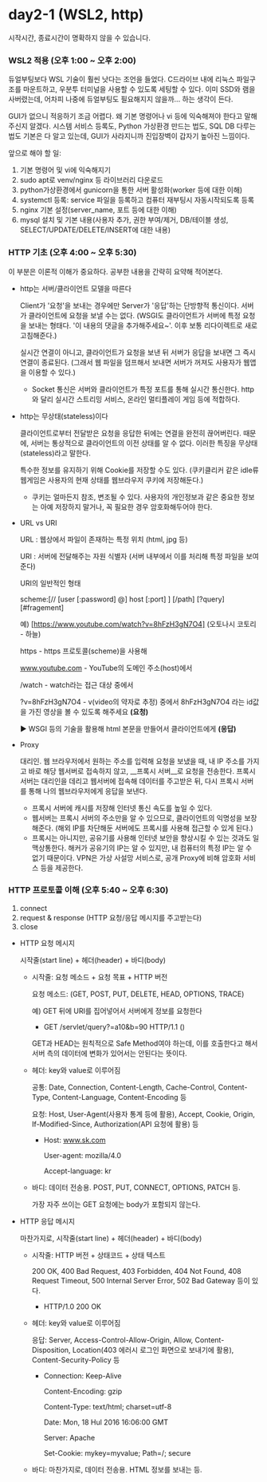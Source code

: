 # day2-1 (WSL2, http)

시작시간, 종료시간이 명확하지 않을 수 있습니다.





### WSL2 적용 (오후 1:00 ~ 오후 2:00)

듀얼부팅보다 WSL 기술이 훨씬 낫다는 조언을 들었다. C드라이브 내에 리눅스 파일구조를 마운트하고, 우분투 터미널을 사용할 수 있도록 세팅할 수 있다. 이미 SSD와 램을 사버렸는데, 어차피 나중에 듀얼부팅도 필요해지지 않을까... 하는 생각이 든다.

GUI가 없으니 적응하기 조금 어렵다. 왜 기본 명령어나 vi 등에 익숙해져야 한다고 말해주신지 알겠다. 시스템 서비스 등록도, Python 가상환경 만드는 법도, SQL DB 다루는 법도 기본은 다 알고 있는데, GUI가 사라지니까 진입장벽이 갑자기 높아진 느낌이다.

앞으로 해야 할 일:

1. 기본 명령어 및 vi에 익숙해지기
2. sudo apt로 venv/nginx 등 라이브러리 다운로드
3. python가상환경에서 gunicorn을 통한 서버 활성화(worker 등에 대한 이해)
4. systemctl 등록: service 파일을 등록하고 컴퓨터 재부팅시 자동시작되도록 등록
5. nginx 기본 설정(server_name, 포트 등에 대한 이해)
6. mysql 설치 및 기본 내용(사용자 추가, 권한 부여/제거, DB/테이블 생성, SELECT/UPDATE/DELETE/INSERT에 대한 내용)





### HTTP 기초 (오후 4:00 ~ 오후 5:30)

이 부분은 이론적 이해가 중요하다. 공부한 내용을 간략히 요약해 적어본다.

- http는 서버/클라이언트 모델을 따른다

  Client가 '요청'을 보내는 경우에만 Server가 '응답'하는 단방향적 통신이다. 서버가 클라이언트에 요청을 보낼 수는 없다. (WSGI도 클라이언트가 서버에 특정 요청을 보내는 형태다. '이 내용의 댓글을 추가해주세요~'. 이후 보통 리다이렉트로 새로고침해준다.)

  실시간 연결이 아니고, 클라이언트가 요청을 보낸 뒤 서버가 응답을 보내면 그 즉시 연결이 종료된다. (그래서 웹 파일을 덤프해서 보내면 서버가 꺼져도 사용자가 웹앱을 이용할 수 있다.)

  + Socket 통신은 서버와 클라이언트가 특정 포트를 통해 실시간 통신한다. http와 달리 실시간 스트리밍 서비스, 온라인 멀티플레이 게임 등에 적합하다.

    

- http는 무상태(stateless)이다

  클라이언트로부터 전달받은 요청을 응답한 뒤에는 연결을 완전히 끊어버린다. 때문에, 서버는 통상적으로 클라이언트의 이전 상태를 알 수 없다. 이러한 특징을 무상태(stateless)라고 말한다.

  특수한 정보를 유지하기 위해 Cookie를 저장할 수도 있다. (쿠키클리커 같은 idle류 웹게임은 사용자의 현재 상태를 웹브라우저 쿠키에 저장해둔다.)

  + 쿠키는 얼마든지 참조, 변조될 수 있다. 사용자의 개인정보과 같은 중요한 정보는 아예 저장하지 말거나, 꼭 필요한 경우 암호화해두어야 한다.

    

- URL vs URI

  URL : 웹상에서 파일이 존재하는 특정 위치 (html, jpg 등)

  URI : 서버에 전달해주는 자원 식별자 (서버 내부에서 이를 처리해 특정 파일을 보여준다)

  URI의 일반적인 형태

  scheme:[// [user [:password] @] host [:port] ]   [/path] [?query] [#fragement]

  예) [https://www.youtube.com/watch?v=8hFzH3gN7O4] (오토나시 코토리 - 하늘)
  
  https - https 프로토콜(scheme)을 사용해
  
  www.youtube.com - YouTube의 도메인 주소(host)에서
  
  /watch - watch라는 접근 대상 중에서
  
  ?v=8hFzH3gN7O4 - v(video의 약자로 추정) 중에서 8hFzH3gN7O4 라는 id값을 가진 영상을 볼 수 있도록 해주세요 __(요청)__
  
  ▶ WSGI 등의 기술을 활용해 html 본문을 만들어서 클라이언트에게 __(응답)__
  
  
  
- Proxy

  대리인. 웹 브라우저에서 원하는 주소를 입력해 요청을 보냈을 때, 내 IP 주소를 가지고 바로 해당 웹서버로 접속하지 않고, __프록시 서버__로 요청을 전송한다. 프록시 서버는 대리인을 데리고 웹서버에 접속해 데이터를 주고받은 뒤, 다시 프록시 서버를 통해 나의 웹브라우저에게 응답을 보낸다.

  + 프록시 서버에 캐시를 저장해 인터넷 통신 속도를 높일 수 있다.
  + 웹서버는 프록시 서버의 주소만을 알 수 있으므로, 클라이언트의 익명성을 보장해준다. (해외 IP를 차단해둔 서버에도 프록시를 사용해 접근할 수 있게 된다.)
  + 프록시는 아니지만, 공유기를 사용해 인터넷 보안을 향상시킬 수 있는 것과도 일맥상통한다. 해커가 공유기의 IP는 알 수 있지만, 내 컴퓨터의 특정 IP는 알 수 없기 때문이다. VPN은 가상 사설망 서비스로, 공개 Proxy에 비해 암호화 서비스 등을 제공한다.

  



### HTTP 프로토콜 이해 (오후 5:40 ~ 오후 6:30)

1. connect
2. request & response (HTTP 요청/응답 메시지를 주고받는다)
3. close




- HTTP 요청 메시지

   시작줄(start line) + 헤더(header) + 바디(body)

   + 시작줄: 요청 메소드 + 요청 목표 + HTTP 버전

     요청 메소드: (GET, POST, PUT, DELETE, HEAD, OPTIONS, TRACE)

     예) GET 뒤에 URI를 집어넣어서 서버에게 정보를 요청한다

     - GET /servlet/query?=a10&b=90 HTTP/1.1 ()

     GET과 HEAD는 원칙적으로 Safe Method여야 하는데, 이를 호출한다고 해서 서버 측의 데이터에 변화가 있어서는 안된다는 뜻이다.

   + 헤더: key와 value로 이루어짐

     공통: Date, Connection, Content-Length, Cache-Control, Content-Type, Content-Language, Content-Encoding 등

     요청: Host, User-Agent(사용자 통계 등에 활용), Accept, Cookie, Origin, If-Modified-Since, Authorization(API 요청에 활용) 등

     - Host: www.sk.com

       User-agent: mozilla/4.0

       Accept-language: kr

   + 바디: 데이터 전송용. POST, PUT, CONNECT, OPTIONS, PATCH 등.

     가장 자주 쓰이는 GET 요청에는 body가 포함되지 않는다.

     

- HTTP 응답 메시지

   마찬가지로, 시작줄(start line) + 헤더(header) + 바디(body)

   + 시작줄: HTTP 버전 + 상태코드 + 상태 텍스트

     200 OK, 400 Bad Request, 403 Forbidden, 404 Not Found, 408 Request Timeout, 500 Internal Server Error, 502 Bad Gateway 등이 있다.
     
     - HTTP/1.0 200 OK
     
   + 헤더: key와 value로 이루어짐

     응답: Server, Access-Control-Allow-Origin, Allow, Content-Disposition, Location(403 에러시 로그인 화면으로 보내기에 활용), Content-Security-Policy 등
     
     - Connection: Keep-Alive
     
       Content-Encoding: gzip
     
       Content-Type: text/html; charset=utf-8
     
       Date: Mon, 18 Hul 2016 16:06:00 GMT
     
       Server: Apache
     
       Set-Cookie: mykey=myvalue; Path=/; secure
   
  + 바디: 마찬가지로, 데이터 전송용. HTML 정보를 보내는 등.
  

